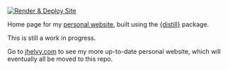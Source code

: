 <!-- README.md is generated from README.Rmd. Please edit that file -->
<!-- badges: start -->

[![Render & Deploy
Site](https://github.com/jhelvy/jhelvy.github.io/actions/workflows/site.yml/badge.svg?branch=master)](https://github.com/jhelvy/jhelvy.github.io/actions/workflows/site.yml)
<!-- badges: end -->

Home page for my [personal website](https://jhelvy.github.io/), built
using the [{distill}](https://rstudio.github.io/distill/) package.

This is still a work in progress.

Go to [jhelvy.com](http://www.jhelvy.com/) to see my more up-to-date
personal website, which will eventually all be moved to this repo.
